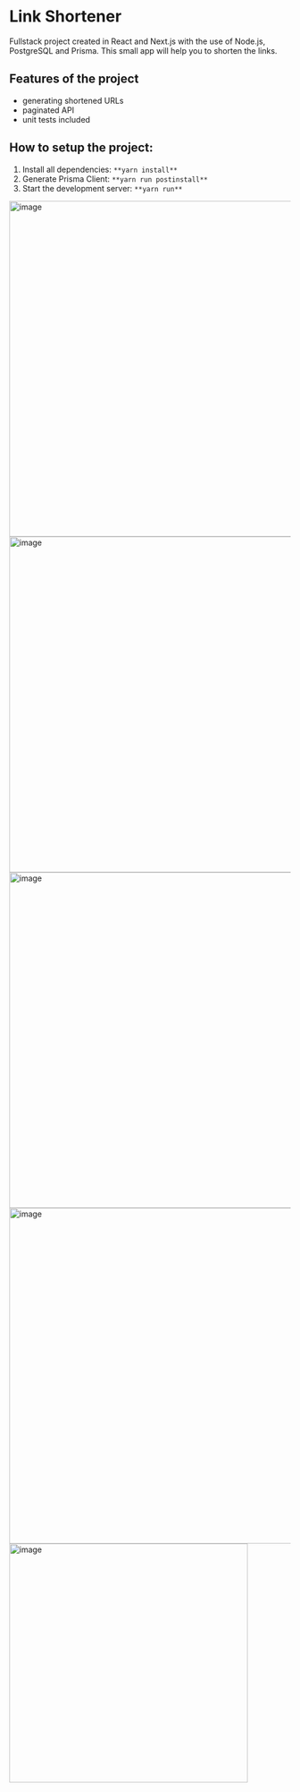 # Link Shortener

Fullstack project created in React and Next.js with the use of Node.js, PostgreSQL and Prisma.
This small app will help you to shorten the links.

## Features of the project

- generating shortened URLs
- paginated API
- unit tests included

## How to setup the project:

1. Install all dependencies: `**yarn install**`
2. Generate Prisma Client: `**yarn run postinstall**`
3. Start the development server: `**yarn run**`

<img width="600" alt="image" src="https://user-images.githubusercontent.com/92581964/208067756-241a35ef-0c69-4277-bab4-8983ba268fda.png">

<img width="600" alt="image" src="https://user-images.githubusercontent.com/92581964/208068045-245e34bb-4990-4069-be82-501ca3643ba8.png">

<img width="600" alt="image" src="https://user-images.githubusercontent.com/92581964/208068238-78bbe670-97c8-44f2-8870-5d678b605f48.png">

<img width="600" alt="image" src="https://user-images.githubusercontent.com/92581964/208068744-e6e40299-accf-45b6-affd-82456284921b.png">

<img width="427" alt="image" src="https://user-images.githubusercontent.com/92581964/208069651-bc58d23b-5527-48ed-afb6-5e4674b665bc.png">

